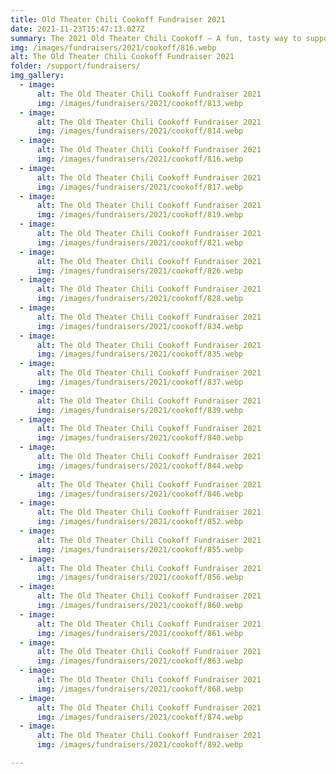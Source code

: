 ```yaml
---
title: Old Theater Chili Cookoff Fundraiser 2021
date: 2021-11-23T15:47:13.027Z
summary: The 2021 Old Theater Chili Cookoff – A fun, tasty way to support The Old Theater!
img: /images/fundraisers/2021/cookoff/816.webp
alt: The Old Theater Chili Cookoff Fundraiser 2021
folder: /support/fundraisers/
img_gallery:
  - image:
      alt: The Old Theater Chili Cookoff Fundraiser 2021
      img: /images/fundraisers/2021/cookoff/813.webp
  - image:
      alt: The Old Theater Chili Cookoff Fundraiser 2021
      img: /images/fundraisers/2021/cookoff/814.webp
  - image:
      alt: The Old Theater Chili Cookoff Fundraiser 2021
      img: /images/fundraisers/2021/cookoff/816.webp
  - image:
      alt: The Old Theater Chili Cookoff Fundraiser 2021
      img: /images/fundraisers/2021/cookoff/817.webp
  - image:
      alt: The Old Theater Chili Cookoff Fundraiser 2021
      img: /images/fundraisers/2021/cookoff/819.webp
  - image:
      alt: The Old Theater Chili Cookoff Fundraiser 2021
      img: /images/fundraisers/2021/cookoff/821.webp
  - image:
      alt: The Old Theater Chili Cookoff Fundraiser 2021
      img: /images/fundraisers/2021/cookoff/826.webp
  - image:
      alt: The Old Theater Chili Cookoff Fundraiser 2021
      img: /images/fundraisers/2021/cookoff/828.webp
  - image:
      alt: The Old Theater Chili Cookoff Fundraiser 2021
      img: /images/fundraisers/2021/cookoff/834.webp
  - image:
      alt: The Old Theater Chili Cookoff Fundraiser 2021
      img: /images/fundraisers/2021/cookoff/835.webp
  - image:
      alt: The Old Theater Chili Cookoff Fundraiser 2021
      img: /images/fundraisers/2021/cookoff/837.webp
  - image:
      alt: The Old Theater Chili Cookoff Fundraiser 2021
      img: /images/fundraisers/2021/cookoff/839.webp
  - image:
      alt: The Old Theater Chili Cookoff Fundraiser 2021
      img: /images/fundraisers/2021/cookoff/840.webp
  - image:
      alt: The Old Theater Chili Cookoff Fundraiser 2021
      img: /images/fundraisers/2021/cookoff/844.webp
  - image:
      alt: The Old Theater Chili Cookoff Fundraiser 2021
      img: /images/fundraisers/2021/cookoff/846.webp
  - image:
      alt: The Old Theater Chili Cookoff Fundraiser 2021
      img: /images/fundraisers/2021/cookoff/852.webp
  - image:
      alt: The Old Theater Chili Cookoff Fundraiser 2021
      img: /images/fundraisers/2021/cookoff/855.webp
  - image:
      alt: The Old Theater Chili Cookoff Fundraiser 2021
      img: /images/fundraisers/2021/cookoff/856.webp
  - image:
      alt: The Old Theater Chili Cookoff Fundraiser 2021
      img: /images/fundraisers/2021/cookoff/860.webp
  - image:
      alt: The Old Theater Chili Cookoff Fundraiser 2021
      img: /images/fundraisers/2021/cookoff/861.webp
  - image:
      alt: The Old Theater Chili Cookoff Fundraiser 2021
      img: /images/fundraisers/2021/cookoff/863.webp
  - image:
      alt: The Old Theater Chili Cookoff Fundraiser 2021
      img: /images/fundraisers/2021/cookoff/868.webp
  - image:
      alt: The Old Theater Chili Cookoff Fundraiser 2021
      img: /images/fundraisers/2021/cookoff/874.webp
  - image:
      alt: The Old Theater Chili Cookoff Fundraiser 2021
      img: /images/fundraisers/2021/cookoff/892.webp

---
```


